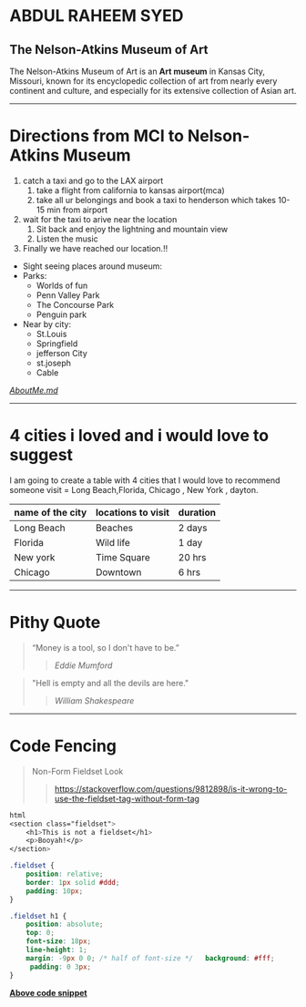 # ABDUL RAHEEM SYED

## The Nelson-Atkins Museum of Art

The Nelson-Atkins Museum of Art is an **Art museum** in Kansas City, Missouri, known for its encyclopedic collection of art from nearly every continent and culture, and especially for its extensive collection of Asian art.



---

# Directions from MCI to  Nelson-Atkins Museum
1. catch a taxi and go to the LAX airport
    1. take a flight from california to kansas airport(mca)
    2. take all ur belongings and book a taxi to henderson which takes 10-15 min from airport
2. wait for the taxi to arive near the location
    1. Sit back and enjoy the lightning and mountain view 
    2. Listen the music 
3. Finally we have reached our location.!!


* Sight seeing places around museum:
 * Parks:
    * Worlds of fun
    * Penn Valley Park
    * The Concourse Park
    * Penguin park
* Near by city:
    * St.Louis
    * Springfield
    * jefferson City
    * st.joseph
    * Cable 


*[AboutMe.md](AboutMe.md)*

---

# 4 cities i  loved and i would love to suggest
I am going to create a table with  4 cities that I would love to recommend someone visit = Long Beach,Florida, Chicago , New York , dayton.

|name of the city |locations to visit | duration|
|---|---|---|
|Long Beach|Beaches|2 days|
|Florida|Wild life|1 day|
|New york|Time Square|20 hrs|
|Chicago|Downtown|6 hrs|

---
# Pithy Quote

> “Money is a tool, so I don't have to be.”
 >> *Eddie Mumford*


> "Hell is empty and all the devils are here."
 >> *William Shakespeare*


---

# Code Fencing
> Non-Form Fieldset Look
>> https://stackoverflow.com/questions/9812898/is-it-wrong-to-use-the-fieldset-tag-without-form-tag
``` css
html
<section class="fieldset">
    <h1>This is not a fieldset</h1>
    <p>Booyah!</p>
</section>

.fieldset {
    position: relative;
    border: 1px solid #ddd;
    padding: 10px;
}

.fieldset h1 {
    position: absolute;
    top: 0;
    font-size: 18px;
    line-height: 1;
    margin: -9px 0 0; /* half of font-size */   background: #fff;
     padding: 0 3px;
}
```
**[Above code snippet](https://css-tricks.com/snippets/css/non-form-fieldset-look/)**